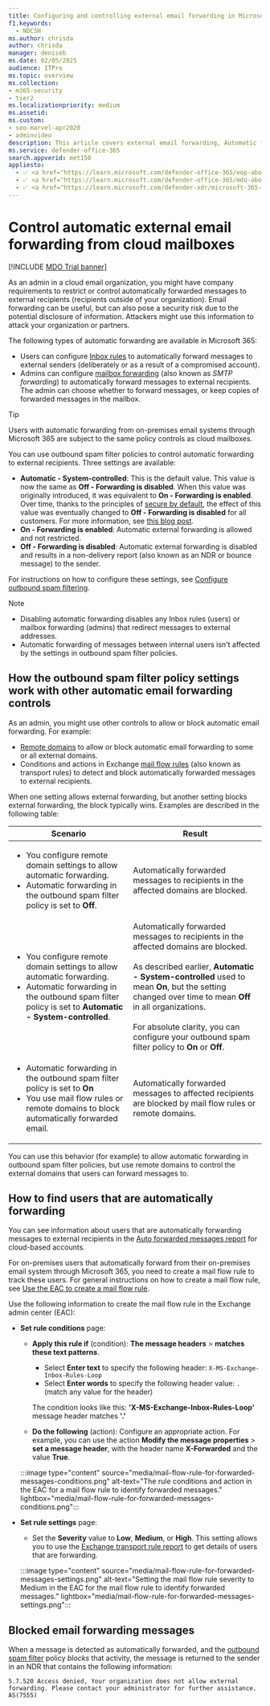 ```yaml
---
title: Configuring and controlling external email forwarding in Microsoft 365
f1.keywords:
  - NOCSH
ms.author: chrisda
author: chrisda
manager: deniseb
ms.date: 02/05/2025
audience: ITPro
ms.topic: overview
ms.collection: 
- m365-security
- tier2
ms.localizationpriority: medium
ms.assetid:
ms.custom:
- seo-marvel-apr2020
- adminvideo
description: This article covers external email forwarding, Automatic forwarding, 5.7.520 Access Denied messages, disabling external forwarding, 'Your administrator has disabled external forwarding' messages, and outbound anti-spam policy.
ms.service: defender-office-365
search.appverid: met150
appliesto:
  - ✅ <a href="https://learn.microsoft.com/defender-office-365/eop-about" target="_blank">Default email protections for cloud mailboxes</a>
  - ✅ <a href="https://learn.microsoft.com/defender-office-365/mdo-about#defender-for-office-365-plan-1-vs-plan-2-cheat-sheet" target="_blank">Microsoft Defender for Office 365 Plan 1 and Plan 2</a>
  - ✅ <a href="https://learn.microsoft.com/defender-xdr/microsoft-365-defender" target="_blank">Microsoft Defender XDR</a>
---
```


# Control automatic external email forwarding from cloud mailboxes

[!INCLUDE [MDO Trial banner](../includes/mdo-trial-banner.md)]

As an admin in a cloud email organization, you might have company requirements to restrict or control automatically forwarded messages to external recipients (recipients outside of your organization). Email forwarding can be useful, but can also pose a security risk due to the potential disclosure of information. Attackers might use this information to attack your organization or partners.

The following types of automatic forwarding are available in Microsoft 365:

- Users can configure [Inbox rules](https://support.microsoft.com/office/c24f5dea-9465-4df4-ad17-a50704d66c59) to automatically forward messages to external senders (deliberately or as a result of a compromised account).
- Admins can configure [mailbox forwarding](/exchange/recipients-in-exchange-online/manage-user-mailboxes/configure-email-forwarding) (also known as _SMTP forwarding_) to automatically forward messages to external recipients. The admin can choose whether to forward messages, or keep copies of forwarded messages in the mailbox.

> [!TIP]
> Users with automatic forwarding from on-premises email systems through Microsoft 365 are subject to the same policy controls as cloud mailboxes.

You can use outbound spam filter policies to control automatic forwarding to external recipients. Three settings are available:

- **Automatic - System-controlled**: This is the default value. This value is now the same as **Off - Forwarding is disabled**. When this value was originally introduced, it was equivalent to **On - Forwarding is enabled**. Over time, thanks to the principles of [secure by default](secure-by-default.md), the effect of this value was eventually changed to **Off - Forwarding is disabled** for all customers. For more information, see [this blog post](https://techcommunity.microsoft.com/blog/exchange/all-you-need-to-know-about-automatic-email-forwarding-in-exchange-online/2074888).
- **On - Forwarding is enabled**: Automatic external forwarding is allowed and not restricted.
- **Off - Forwarding is disabled**: Automatic external forwarding is disabled and results in a non-delivery report (also known as an NDR or bounce message) to the sender.

For instructions on how to configure these settings, see [Configure outbound spam filtering](outbound-spam-policies-configure.md).

> [!NOTE]
>
> - Disabling automatic forwarding disables any Inbox rules (users) or mailbox forwarding (admins) that redirect messages to external addresses.
> - Automatic forwarding of messages between internal users isn't affected by the settings in outbound spam filter policies.

## How the outbound spam filter policy settings work with other automatic email forwarding controls

As an admin, you might use other controls to allow or block automatic email forwarding. For example:

- [Remote domains](/exchange/mail-flow-best-practices/remote-domains/remote-domains) to allow or block automatic email forwarding to some or all external domains.
- Conditions and actions in Exchange [mail flow rules](/exchange/security-and-compliance/mail-flow-rules/mail-flow-rules) (also known as transport rules) to detect and block automatically forwarded messages to external recipients.

When one setting allows external forwarding, but another setting blocks external forwarding, the block typically wins. Examples are described in the following table:

|Scenario|Result|
|---|---|
|<ul><li>You configure remote domain settings to allow automatic forwarding.</li><li>Automatic forwarding in the outbound spam filter policy is set to **Off**.</li></ul>|Automatically forwarded messages to recipients in the affected domains are blocked.|
|<ul><li>You configure remote domain settings to allow automatic forwarding.</li><li>Automatic forwarding in the outbound spam filter policy is set to **Automatic - System-controlled**.</li></ul>|Automatically forwarded messages to recipients in the affected domains are blocked. <br/><br/> As described earlier, **Automatic - System-controlled** used to mean **On**, but the setting changed over time to mean **Off** in all organizations. <br/><br/> For absolute clarity, you can configure your outbound spam filter policy to **On** or **Off**.|
|<ul><li>Automatic forwarding in the outbound spam filter policy is set to **On**</li><li>You use mail flow rules or remote domains to block automatically forwarded email.</li></ul>|Automatically forwarded messages to affected recipients are blocked by mail flow rules or remote domains.|

You can use this behavior (for example) to allow automatic forwarding in outbound spam filter policies, but use remote domains to control the external domains that users can forward messages to.

## How to find users that are automatically forwarding

You can see information about users that are automatically forwarding messages to external recipients in the [Auto forwarded messages report](/exchange/monitoring/mail-flow-reports/mfr-auto-forwarded-messages-report) for cloud-based accounts.

For on-premises users that automatically forward from their on-premises email system through Microsoft 365, you need to create a mail flow rule to track these users. For general instructions on how to create a mail flow rule, see [Use the EAC to create a mail flow rule](/exchange/security-and-compliance/mail-flow-rules/manage-mail-flow-rules#use-the-eac-to-create-a-mail-flow-rule).

Use the following information to create the mail flow rule in the Exchange admin center (EAC):

- **Set rule conditions** page:
  - **Apply this rule if** (condition): **The message headers** \> **matches these text patterns**.
    - Select **Enter text** to specify the following header: `X-MS-Exchange-Inbox-Rules-Loop`
    - Select **Enter words** to specify the following header value: `.` (match any value for the header)

    The condition looks like this: **'X-MS-Exchange-Inbox-Rules-Loop'** message header matches **'.'**

  - **Do the following** (action): Configure an appropriate action. For example, you can use the action **Modify the message properties** \> **set a message header**, with the header name **X-Forwarded** and the value **True**.

  :::image type="content" source="media/mail-flow-rule-for-forwarded-messages-conditions.png" alt-text="The rule conditions and action in the EAC for a mail flow rule to identify forwarded messages." lightbox="media/mail-flow-rule-for-forwarded-messages-conditions.png":::

- **Set rule settings** page:
  - Set the **Severity** value to **Low**, **Medium**, or **High**. This setting allows you to use the [Exchange transport rule report](reports-email-security.md#exchange-transport-rule-report) to get details of users that are forwarding.

  :::image type="content" source="media/mail-flow-rule-for-forwarded-messages-settings.png" alt-text="Setting the mail flow rule severity to Medium in the EAC for the mail flow rule to identify forwarded messages." lightbox="media/mail-flow-rule-for-forwarded-messages-settings.png":::

## Blocked email forwarding messages

When a message is detected as automatically forwarded, and the [outbound spam filter](outbound-spam-policies-configure.md) policy _blocks_ that activity, the message is returned to the sender in an NDR that contains the following information:

`5.7.520 Access denied, Your organization does not allow external forwarding. Please contact your administrator for further assistance. AS(7555)`
